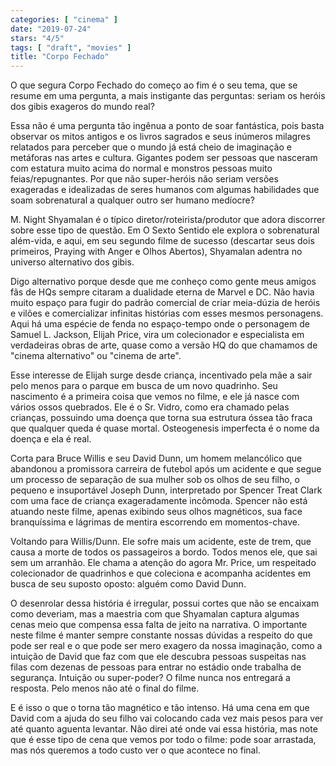 ```yaml
---
categories: [ "cinema" ]
date: "2019-07-24"
stars: "4/5"
tags: [ "draft", "movies" ]
title: "Corpo Fechado"
---
```

O que segura Corpo Fechado do começo ao fim é o seu tema, que se resume em uma pergunta, a mais instigante das perguntas: seriam os heróis dos gibis exageros do mundo real?

Essa não é uma pergunta tão ingênua a ponto de soar fantástica, pois basta observar os mitos antigos e os livros sagrados e seus inúmeros milagres relatados para perceber que o mundo já está cheio de imaginação e metáforas nas artes e cultura. Gigantes podem ser pessoas que nasceram com estatura muito acima do normal e monstros pessoas muito feias/repugnantes. Por que não super-heróis não seriam versões exageradas e idealizadas de seres humanos com algumas habilidades que soam sobrenatural a qualquer outro ser humano medíocre?

M. Night Shyamalan é o típico diretor/roteirista/produtor que adora discorrer sobre esse tipo de questão. Em O Sexto Sentido ele explora o sobrenatural além-vida, e aqui, em seu segundo filme de sucesso (descartar seus dois primeiros, Praying with Anger e Olhos Abertos), Shyamalan adentra no universo alternativo dos gibis.

Digo alternativo porque desde que me conheço como gente meus amigos fãs de HQs sempre citaram a dualidade eterna de Marvel e DC. Não havia muito espaço para fugir do padrão comercial de criar meia-dúzia de heróis e vilões e comercializar infinitas histórias com esses mesmos personagens. Aqui há uma espécie de fenda no espaço-tempo onde o personagem de Samuel L. Jackson, Elijah Price, vira um colecionador e especialista em verdadeiras obras de arte, quase como a versão HQ do que chamamos de "cinema alternativo" ou "cinema de arte".

Esse interesse de Elijah surge desde criança, incentivado pela mãe a sair pelo menos para o parque em busca de um novo quadrinho. Seu nascimento é a primeira coisa que vemos no filme, e ele já nasce com vários ossos quebrados. Ele é o Sr. Vidro, como era chamado pelas crianças, possuindo uma doença que torna sua estrutura óssea tão fraca que qualquer queda é quase mortal. Osteogenesis imperfecta é o nome da doença e ela é real.

Corta para Bruce Willis e seu David Dunn, um homem melancólico que abandonou a promissora carreira de futebol após um acidente e que segue um processo de separação de sua mulher sob os olhos de seu filho, o pequeno e insuportável Joseph Dunn, interpretado por Spencer Treat Clark com uma face de criança exageradamente incômoda. Spencer não está atuando neste filme, apenas exibindo seus olhos magnéticos, sua face branquíssima e lágrimas de mentira escorrendo em momentos-chave.

Voltando para Willis/Dunn. Ele sofre mais um acidente, este de trem, que causa a morte de todos os passageiros a bordo. Todos menos ele, que sai sem um arranhão. Ele chama a atenção do agora Mr. Price, um respeitado colecionador de quadrinhos e que coleciona e acompanha acidentes em busca de seu suposto oposto: alguém como David Dunn.

O desenrolar dessa história é irregular, possui cortes que não se encaixam como deveriam, mas a maestria com que Shyamalan captura algumas cenas meio que compensa essa falta de jeito na narrativa. O importante neste filme é manter sempre constante nossas dúvidas a respeito do que pode ser real e o que pode ser mero exagero da nossa imaginação, como a intuição de David que faz com que ele descubra pessoas suspeitas nas filas com dezenas de pessoas para entrar no estádio onde trabalha de segurança. Intuição ou super-poder? O filme nunca nos entregará a resposta. Pelo menos não até o final do filme.

E é isso o que o torna tão magnético e tão intenso. Há uma cena em que David com a ajuda do seu filho vai colocando cada vez mais pesos para ver até quanto aguenta levantar. Não direi até onde vai essa história, mas note que é esse tipo de cena que vemos por todo o filme: pode soar arrastada, mas nós queremos a todo custo ver o que acontece no final.
